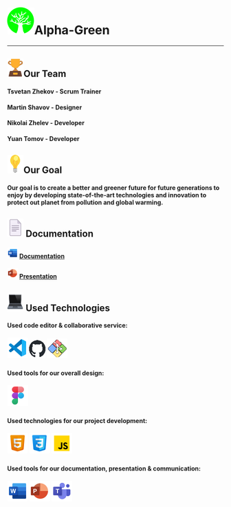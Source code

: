 # <img src= "images/README.MD_images/logo.png" alt="team logo">Alpha-Green
  
<hr>

## <img src= "images/README.MD_images/trophy_icon.png" alt="trophy icon">Our Team
 
#### Tsvetan Zhekov - Scrum Trainer
#### Martin Shavov - Designer
#### Nikolai Zhelev - Developer
#### Yuan Tomov - Developer

## <img src= "images/README.MD_images/light-bulb_icon.png" alt="light bulb">Our Goal

#### Our goal is to create a better and greener future for future generations to enjoy by developing state-of-the-art technologies and innovation to protect out planet from pollution and global warming.

## <img src= "images/README.MD_images/Document_icon.png" alt="Document icon"> Documentation

#### <img src= "images/README.MD_images/Word_logo.png" alt="word logo"> [Documentation](documents/alpha_green_documentation.docx)
#### <img src= "images/README.MD_images/Powerpoint_logo.png" alt="powerpoint logo"> [Presentation](documents/alpha_green_presentation.pptx)

## <img src= "images/README.MD_images/laptop_icon.png" alt="laptop icon"> Used Technologies

#### Used code editor & collaborative service:
##### <img src= "images/README.MD_images/Visual_Studio_Code_logo.png" alt="Visual Studio Code logo"> <img src= "images/README.MD_images/github_logo.png" alt="github logo"> <img src= "images/README.MD_images/Git_logo.png" alt="Git logo">
#### Used tools for our overall design:
##### <img src= "images/README.MD_images/Figma_logo.png" alt="figma logo">
#### Used technologies for our project development:
##### <img src= "images/README.MD_images/HTML_icon.png" alt="HTML icon"> <img src= "images/README.MD_images/CSS_icon.png" alt="CSS icon"> <img src= "images/README.MD_images/JS_icon.png" alt="JS icon">
#### Used tools for our documentation, presentation & communication:
##### <img src= "images/README.MD_images/Word_logo_big.png" alt="word logo"> <img src= "images/README.MD_images/Powerpoint_logo_big.png" alt="powerpoint logo"> <img src= "images/README.MD_images/Microsoft_teams_logo.png" alt="microsoft teams logo">
